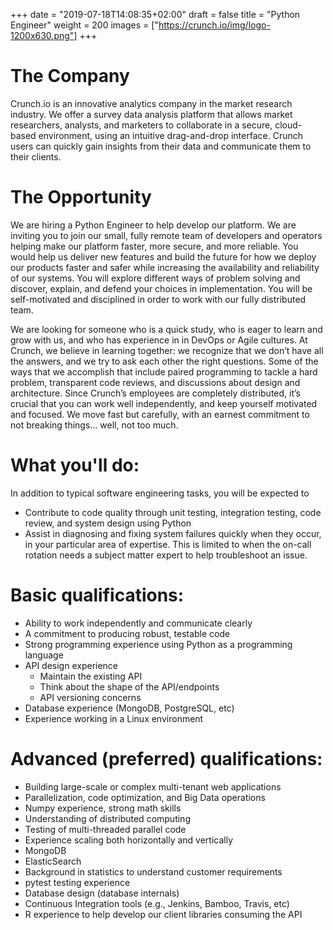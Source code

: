 +++
date = "2019-07-18T14:08:35+02:00"
draft = false
title = "Python Engineer"
weight = 200
images = ["https://crunch.io/img/logo-1200x630.png"]
+++

# The Company
Crunch.io is an innovative analytics company in the market research industry. We offer a survey data analysis platform that allows market researchers, analysts, and marketers to collaborate in a secure, cloud-based environment, using an intuitive drag-and-drop interface. Crunch users can quickly gain insights from their data and communicate them to their clients.

# The Opportunity
We are hiring a Python Engineer to help develop our platform. We are inviting you to join our small, fully remote team of developers and operators helping make our platform faster, more secure, and more reliable. You would help us deliver new features and build the future for how we deploy our products faster and safer while increasing the availability and reliability of our systems. You will explore different ways of problem solving and discover, explain, and defend your choices in implementation. You will be self-motivated and disciplined in order to work with our fully distributed team.

We are looking for someone who is a quick study, who is eager to learn and grow with us, and who has experience in in DevOps or Agile cultures. At Crunch, we believe in learning together: we recognize that we don’t have all the answers, and we try to ask each other the right questions. Some of the ways that we accomplish that include paired programming to tackle a hard problem, transparent code reviews, and discussions about design and architecture. Since Crunch’s employees are completely distributed, it’s crucial that you can work well independently, and keep yourself motivated and focused. We move fast but carefully, with an earnest commitment to not breaking things… well, not too much.

# What you'll do:

In addition to typical software engineering tasks, you will be expected to

- Contribute to code quality through unit testing, integration testing, code review, and system design using Python
- Assist in diagnosing and fixing system failures quickly when they occur, in your particular area of expertise. This is limited to when the on-call rotation needs a subject matter expert to help troubleshoot an issue.

# Basic qualifications:

- Ability to work independently and communicate clearly
- A commitment to producing robust, testable code
- Strong programming experience using Python as a programming language
- API design experience
    - Maintain the existing API
    - Think about the shape of the API/endpoints
    - API versioning concerns
- Database experience (MongoDB, PostgreSQL, etc)
- Experience working in a Linux environment

# Advanced (preferred) qualifications:

- Building large-scale or complex multi-tenant web applications
- Parallelization, code optimization, and Big Data operations
- Numpy experience, strong math skills
- Understanding of distributed computing
- Testing of multi-threaded parallel code
- Experience scaling both horizontally and vertically
- MongoDB
- ElasticSearch
- Background in statistics to understand customer requirements
- pytest testing experience
- Database design (database internals)
- Continuous Integration tools (e.g., Jenkins, Bamboo, Travis, etc)
- R experience to help develop our client libraries consuming the API
